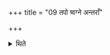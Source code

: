 +++
title = "09 तपो ष्वग्ने अन्तराँ"

+++

<details><summary>थिते</summary>

तपो ष्वग्ने अन्तराँ अमित्रानिति गार्हपत्यादुदीचोऽङ्गारान्निरूह्य चितः स्थ परिचित इति प्रदक्षिणमङ्गारैः पर्यूह्य ९
</details>
